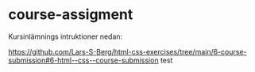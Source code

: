 # course-assigment

Kursinlämnings intruktioner nedan: 

https://github.com/Lars-S-Berg/html-css-exercises/tree/main/6-course-submission#6-html--css--course-submission
test
